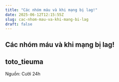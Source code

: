 ```yaml
---
title: "Các nhóm máu và khi mạng bị lag!"
date: 2025-06-12T12:15:55Z
slug: cac-nhom-mau-va-khi-mang-bi-lag
draft: false
---
```


## Các nhóm máu và khi mạng bị lag!

## toto_tieuma

Nguồn: Cười 24h